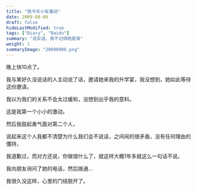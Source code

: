 ```yaml
---
title: "我今天小有激动"
date: 2009-08-06
draft: false
hideLastModified: true
tags: ["Diary", "Baidu"]
summary: "说实话，我不记得她是谁"
weight: 1
summaryImage: "20090806.png"
---
```


晚上快10点了。

我与某好久没说话的人主动说了话，邀请她来我的升学宴，我没想到，她如此等待这份邀请。

我以为我们的关系不会太过缓和，没想到出乎我的意料。

这是我第一个小小的激动。

然后我鼓起勇气面对第二个人，

说起来这个人我都不清楚为什么我们会不说话，之间闹的很矛盾，没有任何理由的僵持，

我道歉过，而对方还说，你做错什么了，就这样大概1年多就这么一句话不说。

我向朋友询问了她的电话，然后拨通...

我很久没这样，心里的门结脱开了。
